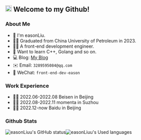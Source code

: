 ## <img src="https://camo.githubusercontent.com/8653492b3ab0c46cc580ad293f0555880ecf8ac82f0a761f17af1335e85e4de6/68747470733a2f2f71706c7573706963747572652e6f73732d636e2d6265696a696e672e616c6979756e63732e636f6d2f364c6a6a51412f48692e676966" height="20"> Welcome to my Github!

### About Me
- 🙋 I'm easonLiu.
- 👨‍🎓 Graduated from China University of Petroleum in 2023.
- 👨‍💻 A front-end development engineer.
- 👀 Want to learn C++, Golang and so on.
- 💻 Blog: [My Blog](https://www.yuque.com/easonliu-rl8as) 
- ✉️ Email: `3289595084@qq.com`
- 💬 WeChat: `front-end-dev-eason`


### Work Experience
- 👨‍💻 2022.06-2022.08 Beisen in Beijing
- 👨‍💻 2022.08-2022.11 momenta in Suzhou
- 👨‍💻 2022.12-now Baidu in Beijing

### Github Stats
![easonLiuu's GitHub status](https://github-readme-stats.vercel.app/api?username=easonLiuu&show_icons=true)![easonLiuu's Used languages](https://github-readme-stats.vercel.app/api/top-langs/?username=easonLiuu&layout=compact&hide_border=true&langs_count=10) 



<!-- ![easonLiuu's GitHub stats](https://github-readme-stats.vercel.app/api?username=ljr0425&count_private=true) -->
